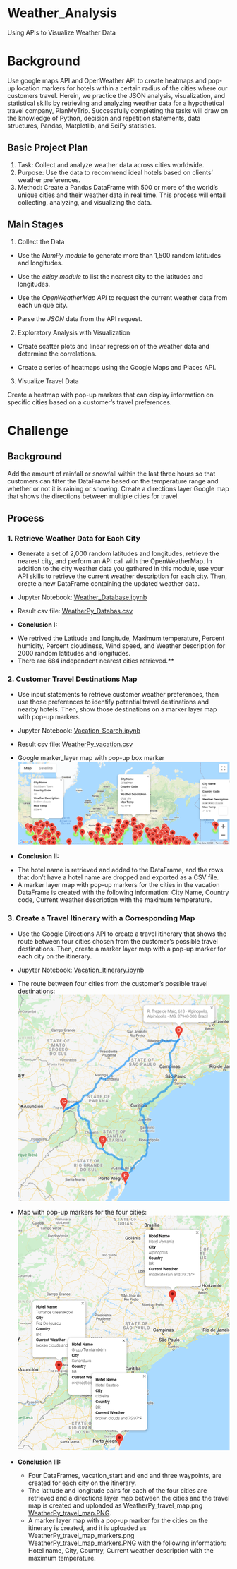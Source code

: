 # Weather_Analysis
Using APIs to Visualize Weather Data

# Background
Use google maps API and OpenWeather API to create heatmaps and pop-up location markers for hotels within a certain radius of the cities where our customers travel.
Herein, we practice the JSON analysis, visualization, and statistical skills by retrieving and analyzing weather data for a hypothetical travel company, PlanMyTrip. Successfully completing the tasks will draw on the knowledge of Python, decision and repetition statements, data structures, Pandas, Matplotlib, and SciPy statistics.

## Basic Project Plan

1. Task: Collect and analyze weather data across cities worldwide.
2. Purpose: Use the data to recommend ideal hotels based on clients’ weather preferences.
3. Method: Create a Pandas DataFrame with 500 or more of the world’s unique cities and their weather data in real time. This process will entail collecting, analyzing, and visualizing the data.

## Main Stages

1. Collect the Data

- Use the *NumPy module* to generate more than 1,500 random latitudes and longitudes.

- Use the *citipy module* to list the nearest city to the latitudes and longitudes.

- Use the *OpenWeatherMap API* to request the current weather data from each unique city.

- Parse the *JSON* data from the API request.


2. Exploratory Analysis with Visualization

- Create scatter plots and linear regression of the weather data and determine the correlations.

- Create a series of heatmaps using the Google Maps and Places API.

3. Visualize Travel Data

Create a heatmap with pop-up markers that can display information on specific cities based on a customer’s travel preferences. 

# Challenge

## Background

Add the amount of rainfall or snowfall within the last three hours so that customers can filter the DataFrame based on the temperature range and whether or not it is raining or snowing. Create a directions layer Google map that shows the directions between multiple cities for travel.

## Process

### 1. Retrieve Weather Data for Each City
 * Generate a set of 2,000 random latitudes and longitudes, retrieve the nearest city, and perform an API call with the OpenWeatherMap. In addition to the city weather data you gathered in this module, use your API skills to retrieve the current weather description for each city. Then, create a new DataFrame containing the updated weather data.

- Jupyter Notebook: [Weather_Database.ipynb](/Weather_Database.ipynb)

- Result csv file: [WeatherPy_Databas.csv](/Weather_Database/WeatherPy_Database.csv)

- **Conclusion I:** 
 * We retrived the Latitude and longitude, Maximum temperature, Percent humidity, Percent cloudiness, Wind speed, and Weather description for 2000 random latitudes and longitudes. 
 * There are 684 independent nearest cities retrieved.**

### 2. Customer Travel Destinations Map
 * Use input statements to retrieve customer weather preferences, then use those preferences to identify potential travel destinations and nearby hotels. Then, show those destinations on a marker layer map with pop-up markers.

- Jupyter Notebook: [Vacation_Search.ipynb](/Vacation_Search.ipynb)

- Result csv file: [WeatherPy_vacation.csv](/Weather_Database/WeatherPy_vacation.csv)

- Google marker_layer map with pop-up box marker ![WeatherPy_vacation_map.png.png](/Weather_Database/WeatherPy_vacation_map.png)

- **Conclusion II:** 
 * The hotel name is retrieved and added to the DataFrame, and the rows that don’t have a hotel name are dropped and exported as a CSV file.
 * A marker layer map with pop-up markers for the cities in the vacation DataFrame is created with the following information: City Name, Country code, Current weather description with the maximum temperature.
 
 
### 3. Create a Travel Itinerary with a Corresponding Map

 * Use the Google Directions API to create a travel itinerary that shows the route between four cities chosen from the customer’s possible travel destinations. Then, create a marker layer map with a pop-up marker for each city on the itinerary.

- Jupyter Notebook: [Vacation_Itinerary.ipynb](/Vacation_Itinerary.ipynb)

- The route between four cities from the customer’s possible travel destinations:
![WeatherPy_travel_map.PNG](/Vacation_Search/WeatherPy_travel_map.png)

- Map with pop-up markers for the four cities:
![WeatherPy_travel_map_markers.PNG](/Vacation_Search/WeatherPy_travel_map_markers.png)


- **Conclusion III:** 
  * Four DataFrames, vacation_start and end and three waypoints, are created for each city on the itinerary.
  * The latitude and longitude pairs for each of the four cities are retrieved and a directions layer map between the cities and the travel map is
created and uploaded as WeatherPy_travel_map.png [WeatherPy_travel_map.PNG](/Vacation_Search/WeatherPy_travel_map.png).
  * A marker layer map with a pop-up marker for the cities on the itinerary is created, and it is uploaded as WeatherPy_travel_map_markers.png [WeatherPy_travel_map_markers.PNG](/Vacation_Search/WeatherPy_travel_map_markers.png) with the following information: Hotel name, City, Country, Current weather description with the maximum temperature. 
